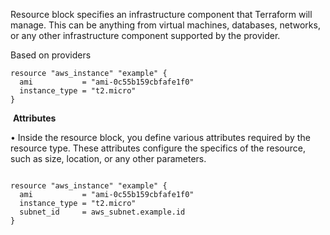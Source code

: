 

Resource block specifies an infrastructure component that Terraform will manage. This can be anything from virtual machines, databases, networks, or any other infrastructure component supported by the provider.


Based on providers

```
resource "aws_instance" "example" {
  ami           = "ami-0c55b159cbfafe1f0"
  instance_type = "t2.micro"
}

```

 **Attributes**

• Inside the resource block, you define various attributes required by the resource type. These attributes configure the specifics of the resource, such as size, location, or any other parameters.

```

resource "aws_instance" "example" {
  ami           = "ami-0c55b159cbfafe1f0"
  instance_type = "t2.micro"
  subnet_id     = aws_subnet.example.id
}

```